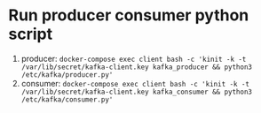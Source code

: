 # Run producer consumer python script
1. producer: `docker-compose exec client bash -c 'kinit -k -t /var/lib/secret/kafka-client.key kafka_producer && python3 /etc/kafka/producer.py'`
2. consumer: `docker-compose exec client bash -c 'kinit -k -t /var/lib/secret/kafka-client.key kafka_consumer && python3 /etc/kafka/consumer.py'`
